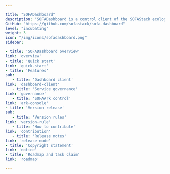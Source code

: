 ```yaml
---

title: "SOFADashboard"
description: "SOFADashboard is a control client of the SOFAStack ecology, providing functions such as application information viewing, service governance, and dynamic module control."
GitHub: "https://github.com/sofastack/sofa-dashboard"
level: "incubating"
weight: 3
icon: "/img/icons/sofadashboard.png"
sidebar:

- title: 'SOFADashboard overview'
link: 'overview'
- title: 'Quick start'
link: 'quick-start'
- title: 'Features'
sub:
   - title: 'Dashboard client'
link: 'dashboard-client'
   - title: 'Service governance'
link: 'governance'
   - title: 'SOFAArk control'
link: 'ark-console'
- title: 'Version release'
sub:
   - title: 'Version rules'
link: 'version-rule'
   - title: 'How to contribute'
link: 'contribution'
   - title: 'Release notes'
link: 'release-node'
- title: 'Copyright statement'
link: 'notice'
- title: 'Roadmap and task claim'
link: 'roadmap'

---
```


